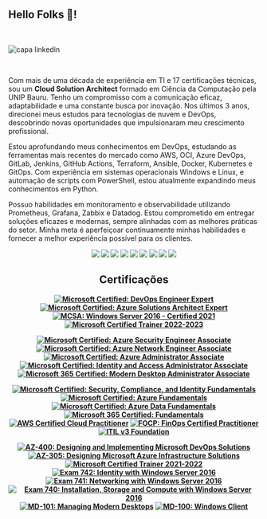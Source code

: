 ## Hello Folks 👋!

<br>

![capa linkedin](https://github.com/rafaferreira011/rafaferreira011/assets/117859338/e96622bd-fe8d-405e-a41e-2f0c25ad2fd8)

</br>

Com mais de uma década de experiência em TI e 17 certificações técnicas, sou um **Cloud Solution Architect** formado em Ciência da Computação pela UNIP Bauru. Tenho um compromisso com a comunicação eficaz, adaptabilidade e uma constante busca por inovação. Nos últimos 3 anos, direcionei meus estudos para tecnologias de nuvem e DevOps, descobrindo novas oportunidades que impulsionaram meu crescimento profissional.

Estou aprofundando meus conhecimentos em DevOps, estudando as ferramentas mais recentes do mercado como AWS, OCI, Azure DevOps, GitLab, Jenkins, GitHub Actions, Terraform, Ansible, Docker, Kubernetes e GitOps. Com experiência em sistemas operacionais Windows e Linux, e automação de scripts com PowerShell, estou atualmente expandindo meus conhecimentos em Python.

Possuo habilidades em monitoramento e observabilidade utilizando Prometheus, Grafana, Zabbix e Datadog. Estou comprometido em entregar soluções eficazes e modernas, sempre alinhadas com as melhores práticas do setor. Minha meta é aperfeiçoar continuamente minhas habilidades e fornecer a melhor experiência possível para os clientes.

<div align="center">
  <b>
  <a href="https://www.linkedin.com/in/rafaelmaferreira" target="_blank"><img src="https://img.shields.io/badge/-LinkedIn-%230077B5?style=fflat&logo=linkedin&logoColor=white" target="_blank"></a>
  <a href="MICROSOFT_LINK"><img src="https://img.shields.io/badge/-Microsoft-0078D7?style=flat&logo=Microsoft&logoColor=white"></a>
  <a href="AZURE"><img src="https://img.shields.io/badge/Azure-2C6CFB?style=flat&logo=MicrosoftAzure&logoColor=white"></a>
  <a href="AZURE_DEVOPS_LINK"><img src="https://img.shields.io/badge/-Azure%20DevOps-0078D7?style=flat&logo=AzureDevOps&logoColor=white"></a>
  <a href="TERRAFORM"><img src="https://img.shields.io/badge/terraform-%235835CC.svg?style=flat&logo=terraform&logoColor=white"></a>
  <a href="KUBERNETES"><img src="https://img.shields.io/badge/kubernetes-%23326ce5.svg?style=flat&logo=kubernetes&logoColor=3C93FF"></a>
  <a href="DOCKER"><img src="https://img.shields.io/badge/docker-%230db7ed.svg?style=flat&logo=docker&logoColor=white"></a>
  <a href="PROMETHEUS_LINK"><img src="https://img.shields.io/badge/-Prometheus-E6522C?style=flat&logo=Prometheus&logoColor=white"></a>
  <a href="GRAFANA_LINK"><img src="https://img.shields.io/badge/-Grafana-F46800?style=flat&logo=Grafana&logoColor=white"></a>
  </b>
</div>
  
<b>  
<!--START_SECTION:badges-->  
<div align="center">
<h2> Certificações </h2>
  
[![Microsoft Certified: DevOps Engineer Expert](https://images.credly.com/size/120x120/images/c3ab66f8-5d59-4afa-a6c2-0ba30a1989ca/CERT-Expert-DevOps-Engineer-600x600.png)](https://www.credly.com/badges/0edbb835-a81b-43f9-b659-9f386844e550/public_url "Microsoft Certified: DevOps Engineer Expert")
[![Microsoft Certified: Azure Solutions Architect Expert](https://images.credly.com/size/120x120/images/987adb7e-49be-4e24-b67e-55986bd3fe66/azure-solutions-architect-expert-600x600.png)](https://www.credly.com/badges/a707d6a8-9add-47b9-86e9-116066c6d031/public_url "Microsoft Certified: Azure Solutions Architect Expert")
[![MCSA: Windows Server 2016 - Certified 2021](https://images.credly.com/size/104x104/images/ebc901fb-d403-4598-bfb7-da80289afdbd/MCSA-Windows_Server_2016-600x600.png)](https://www.credly.com/badges/fb756798-2177-4062-a4c1-0d3ec2f0ca7f/public_url "MCSA (Microsoft Certified Solutions Associate): Windows Server 2016 - Certified 2021")
[![Microsoft Certified Trainer 2022-2023](https://images.credly.com/size/104x104/images/bb4156e4-c2e1-4399-b03c-af6feb7a6cc4/image.png)](https://www.credly.com/badges/9f76b758-5134-4dbb-b138-35c61e7b4cbe/public_url "Microsoft Certified Trainer 2022-2023")

[![Microsoft Certified: Azure Security Engineer Associate](https://images.credly.com/size/112x112/images/1ad16b6f-2c71-4a2e-ae74-ec69c4766039/azure-security-engineer-associate600x600.png)](https://www.credly.com/badges/aca80f5f-3f5c-4e4d-972f-cef5dc774615/public_url "Microsoft Certified: Azure Security Engineer Associate")
[![Microsoft Certified: Azure Network Engineer Associate](https://images.credly.com/size/112x112/images/c3a2e51d-7984-48cc-a4cb-88d4e8487037/azure-network-engineer-associate-600x600.png)](https://learn.microsoft.com/api/credentials/share/en-us/rafaferreira11/F760B4A83F6D292C?sharingId=AF242064A982B1A4")
[![Microsoft Certified: Azure Administrator Associate](https://images.credly.com/size/112x112/images/336eebfc-0ac3-4553-9a67-b402f491f185/azure-administrator-associate-600x600.png)](https://www.credly.com/badges/b1855e31-b3f7-4b11-a8a0-bce0b1e5744a/public_url "Microsoft Certified: Azure Administrator Associate")
[![Microsoft Certified: Identity and Access Administrator Associate](https://images.credly.com/size/112x112/images/91295436-0704-4b98-8e1a-ef5f937bda21/identity-and-access-administrator-associate-600x600.png)](https://www.credly.com/badges/5d8c1270-be3f-4fd2-a7df-d7cd6f030b05/public_url "Microsoft Certified: Identity and Access Administrator Associate")
[![Microsoft 365 Certified: Modern Desktop Administrator Associate](https://images.credly.com/size/112x112/images/dbc3530b-af8c-4fa1-8d9c-cdfbd9edf462/microsoft365-modern-desktop-administrator-associate-600x600.png)](https://www.credly.com/badges/fb756798-2177-4062-a4c1-0d3ec2f0ca7f/public_url "Microsoft 365 Certified: Modern Desktop Administrator Associate")

[![Microsoft Certified: Security, Compliance, and Identity Fundamentals](https://images.credly.com/size/96x96/images/fc1352af-87fa-4947-ba54-398a0e63322e/security-compliance-and-identity-fundamentals-600x600.png)](https://www.credly.com/badges/c6060f7e-32fd-4006-851f-1e46a566234d/public_url "Microsoft Certified: Security, Compliance, and Identity Fundamentals")
[![Microsoft Certified: Azure Fundamentals](https://images.credly.com/size/96x96/images/be8fcaeb-c769-4858-b567-ffaaa73ce8cf/image.png)](https://www.credly.com/badges/39a0fb81-c702-4235-a2d4-4e28ad7651ea/public_url "Microsoft Certified: Azure Fundamentals")
[![Microsoft Certified: Azure Data Fundamentals](https://images.credly.com/size/96x96/images/70eb1e3f-d4de-4377-a062-b20fb29594ea/azure-data-fundamentals-600x600.png)](https://www.credly.com/badges/03eb9d53-60cf-48ff-851d-868b5815f147/public_url "Microsoft Certified: Azure Data Fundamentals")
[![Microsoft 365 Certified: Fundamentals](https://images.credly.com/size/96x96/images/0c6d9839-f468-4adc-987d-5cfae4a9ee67/image.png)](https://www.credly.com/badges/a66bba22-3ec0-4812-9521-fde9d60c12dd/public_url "Microsoft 365 Certified: Fundamentals")
[![AWS Certified Cloud Practitioner](https://images.credly.com/size/96x96/images/00634f82-b07f-4bbd-a6bb-53de397fc3a6/image.png)](https://www.credly.com/badges/cc2090a8-2445-4cee-ba0a-ef398c636f33/public_url "AWS Certified Cloud Practitioner")
[![FOCP: FinOps Certified Practitioner](https://images.credly.com/size/96x96/images/08a5010a-0c0a-448c-981e-c116fedd380c/image.png)](https://www.credly.com/badges/d77d284c-7992-4721-bc6f-e21df5183743/public_url "FOCP: FinOps Certified Practitioner")
[![ITIL v3 Foundation](https://images.credly.com/size/88x88/images/6c9b2a4b-91d5-4093-919a-7eb81cfe74ba/ITIL_Foundation.png)](https://zr62v-my.sharepoint.com/:b:/g/personal/rafael_ferreira_maferreira94_online/Ef0vVMgkhN1Ih5iqMMDCPCUBvxPS3K7TB25cj7V0_2382w?e=LJsOid "ITIL v3 Foundation")

[![AZ-400: Designing and Implementing Microsoft DevOps Solutions](https://images.credly.com/size/112x112/images/107e2eb6-f394-40eb-83d2-d8c9b7d34555/exam-az400-600x600.png)](https://www.credly.com/earner/earned/badge/dc12f7c1-81cc-4e62-ad76-67306156ac88 "AZ-400: Designing and Implementing Microsoft DevOps Solutions")
[![AZ-305: Designing Microsoft Azure Infrastructure Solutions](https://images.credly.com/size/112x112/images/9d7dc4c0-5681-41fc-b96b-26e9157786d7/image.png)](https://www.credly.com/earner/earned/badge/dc12f7c1-81cc-4e62-ad76-67306156ac88 "AZ-305: Designing Microsoft Azure Infrastructure Solutions")
[![Microsoft Certified Trainer 2021-2022](https://images.credly.com/size/100x100/images/a6ea4416-4f34-4a85-bc24-eb3fe32fd241/MCT-Microsoft_Certified_Trainer-600x600.png)](https://www.credly.com/earner/earned/badge/2c4cc2e7-a82c-4021-ab03-730bfc4f56e8 "Microsoft Certified Trainer 2021-2022")
[![Exam 742: Identity with Windows Server 2016](https://images.credly.com/size/100x100/images/b1471587-2606-4952-b334-953e46291dcd/Microsoft_Exam742.png)](https://www.credly.com/earner/earned/badge/29dd4c02-8dcd-4477-bad6-70bc0ac51555 "Exam 742: Identity with Windows Server 2016")
[![Exam 741: Networking with Windows Server 2016](https://images.credly.com/size/100x100/images/b1471587-2606-4952-b334-953e46291dcd/Microsoft_Exam742.png)](https://www.credly.com/earner/earned/badge/2425ba25-801a-4e59-b597-b1184d5c2ba8 "Exam 741: Networking with Windows Server 2016")
[![Exam 740: Installation, Storage and Compute with Windows Server 2016](https://images.credly.com/size/100x100/images/4deb8cf5-898a-4c1e-aab5-7ee81d5d02f9/Microsoft_Exam740.png)](https://www.credly.com/earner/earned/badge/89ea7157-4cd1-4299-b431-23e30e35af1c "Exam 740: Installation, Storage and Compute with Windows Server 2016")
[![MD-101: Managing Modern Desktops](https://images.credly.com/size/112x112/images/abf489f7-c482-4632-98de-87a8f3fc5db7/exam-md101-600x600.png)](https://www.credly.com/earner/earned/badge/48b27123-b7a8-4ea8-876e-5529a1d7888c "MD-101: Managing Modern Desktops")
[![MD-100: Windows Client](https://images.credly.com/size/112x112/images/69278d25-c54c-46a2-b1f6-836c6b2a260b/exam-md100-600x600.png)](https://www.credly.com/earner/earned/badge/3c0e967e-4f24-414f-bbd0-5de55bb3e2a5 "MD-100: Windows Client")
</div>
<!--END_SECTION:badges-->

<!--
**rafaferreira011/rafaferreira011** is a ✨ _special_ ✨ repository because its `README.md` (this file) appears on your GitHub profile.

Here are some ideas to get you started:

- 🔭 I’m currently working on ...
- 🌱 I’m currently learning ...
- 👯 I’m looking to collaborate on ...
- 🤔 I’m looking for help with ...
- 💬 Ask me about ...
- 📫 How to reach me: ...
- 😄 Pronouns: ...
- ⚡ Fun fact: ...  
-->
